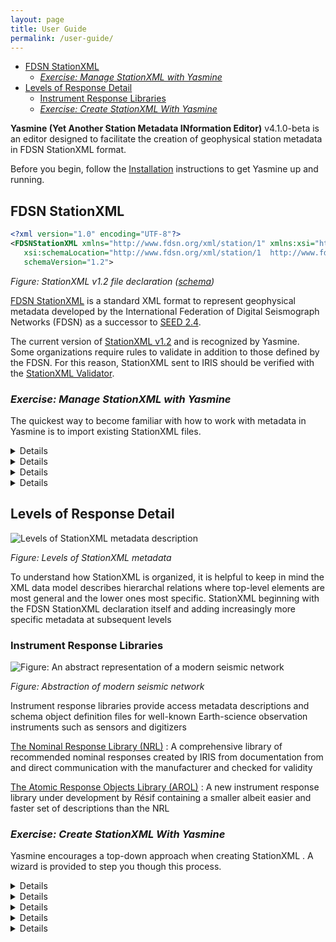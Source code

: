 ```yaml
---
layout: page
title: User Guide
permalink: /user-guide/
---
```

- [FDSN StationXML](#fdsn-stationxml)
  - [*Exercise: Manage StationXML with Yasmine*](#exercise-manage-stationxml-with-yasmine)
- [Levels of Response Detail](#levels-of-response-detail)
  - [Instrument Response Libraries](#instrument-response-libraries)
  - [*Exercise: Create StationXML With Yasmine*](#exercise-create-stationxml-with-yasmine)

**Yasmine (Yet Another Station Metadata INformation Editor)** v4.1.0-beta is an editor designed to facilitate the
creation of geophysical station metadata in FDSN StationXML format.

Before you begin, follow the [Installation](/yasmine-stationxml-editor/installation) instructions to get Yasmine up and
running.

## FDSN StationXML

```xml
<?xml version="1.0" encoding="UTF-8"?>
<FDSNStationXML xmlns="http://www.fdsn.org/xml/station/1" xmlns:xsi="http://www.w3.org/2001/XMLSchema-instance"
   xsi:schemaLocation="http://www.fdsn.org/xml/station/1  http://www.fdsn.org/xml/station/fdsn-station-1.2.xsd"
   schemaVersion="1.2">
   ```

   *Figure: StationXML v1.2 file declaration ([schema](https://www.fdsn.org/xml/station/fdsn-station-1.2.xsd))*

   [FDSN StationXML](http://www.fdsn.org/xml/station) is a standard XML format to represent geophysical metadata
   developed by the International Federation of Digital Seismograph Networks (FDSN) as a successor to [SEED
   2.4](http://www.fdsn.org/publications.htm).

   The current version of [StationXML v1.2](https://docs.fdsn.org/projects/stationxml/en/latest/) and is recognized by
   Yasmine. Some organizations require rules to validate in addition to those defined by the FDSN. For this reason,
   StationXML sent to IRIS should be verified with the [StationXML
   Validator](http://github.com/iris-edu/stationxml-validator).

### *Exercise: Manage StationXML with Yasmine*

   The quickest way to become familiar with how to work with metadata in Yasmine is to import existing StationXML files.

   <details>

      <summary>Import XML</summary>

      <table>
         <tr>
            <td>
               <input type="checkbox" />
               Select an existing StationXML file or fetch one from the IRIS <a
                  src="http://service.iris.edu/fdsnws/station/1">fdsnws-station</a> service:

               <br /> <code>
            curl --output out.xml 'https://service.iris.edu/fdsnws/station/1/query?net=XB&station=ELYSE&channel=MHU&level=response'</code>
            </td>
         </tr>
         <tr>
            <td>
               <input type="checkbox" />
               From the <code>XML</code> tab, select <code>Import XML</code> then your file
            </td>
         </tr>
      </table>

</details>

   <details>

      <summary>Validate XML</summary>

      <table>

         <td>
            <input type="checkbox" />
            From the <code>XML</code> tab, double-click a filename then <code>File -> Validate</code>
         </td>

      </table>

   </details>

   <details>

      <summary>Extract XML</summary>

      <table>

         <td>
            <input type="checkbox" />
            From the <code>User Library</code> tab, select <code>Create a new library</code> and provide a name</tr>
         </td>

      </table>

   </details>

   <details>

      <summary>Export XML</summary>

      <table>
         <td>
            <input type="checkbox" /> From the <code>XML</code> tab, highlight the filename then
            <code>Export as XML</code>
         </td>
      </table>

   </details>

## Levels of Response Detail

   ![Levels of StationXML metadata
   description](/yasmine-stationxml-editor/assets/images/response-level-details.drawio.png)

   *Figure: Levels of StationXML metadata*

   To understand how StationXML is organized, it is helpful to keep in mind the XML data model describes hierarchal
   relations where top-level elements are most general and the lower ones most specific. StationXML beginning with the
   FDSN StationXML declaration itself and adding increasingly more specific metadata at subsequent levels

### Instrument Response Libraries

   ![Figure: An abstract representation of a modern seismic
   network](/yasmine-stationxml-editor/assets/images/from-instrument-to-data.drawio.png)

   *Figure: Abstraction of modern seismic network*

   Instrument response libraries provide access metadata descriptions and schema object definition files for well-known
   Earth-science observation instruments such as sensors and digitizers

   [The Nominal Response Library (NRL)](https://ds.iris.edu/ds/nrl/)
   : A comprehensive library of recommended nominal responses created by IRIS from documentation from and direct
   communication with the manufacturer and checked for validity

   [The Atomic Response Objects Library (AROL)](https://gitlab.com/resif/arol/)
   : A new instrument response library under development by Résif containing a smaller albeit easier and faster set of
   descriptions than the NRL

### *Exercise: Create StationXML With Yasmine*

   Yasmine encourages a top-down approach when creating StationXML . A wizard is provided to step you though this
   process.

   <details>

      <summary>Step 1: Create a StationXML file</summary>

      <table>
         <td>
            <input type="checkbox" />
            From the <code>XML</code> tab, select <code>Create</code> then provide the name of the file in Yasmine and
            <a src="https://docs.fdsn.org/projects/stationxml/en/latest/reference.html#fdsnstationxml-required">FDSN
               StationXML</a> information
         </td>
      </table>
   </details>

   <details>

      <summary>Step 2. Add a Network</summary>

      <table>

         <td>
            <input type="checkbox" />
            Select <code>Inventory</code> and <code>Add -> Add a network using a wizard</code> then provide <a
               src="https://docs.fdsn.org/projects/stationxml/en/latest/reference.html#network-required">Network</a>
            information and select <code>Next</code>
         </td>
      </table>

   </details>

   <details>

      <summary>Step 3: Add a Station</summary>

      <table>

         <td>
            <input type="checkbox" />
            Provide <a src="https://docs.fdsn.org/projects/stationxml/en/latest/reference.html#station">Station</a>
            information and select <code>Next</code>
         </td>

      </table>

   </details>

   <details>

      <summary>Step 4: Add a Channel</summary>

      <table>
         <td>
            <input type="checkbox" />
            Provide <a src="https://docs.fdsn.org/projects/stationxml/en/latest/reference.html#channel">Channel</a>
            information and select <code>Next</code>
         </td>
      </table>

   </details>

   <details>

      <summary>Step 5: Add a Response</summary>

      <table>
         <tr>
            <td>
               <input type="checkbox" />
               Provide <a src="https://docs.fdsn.org/projects/stationxml/en/latest/reference.html#response">Response</a>
               information and select <code>Next</code>
            </td>
         </tr>
         <tr>
            <td>
               <input type="checkbox" />
               Provide remaining <a
                  src="https://docs.fdsn.org/projects/stationxml/en/latest/reference.html#channel">Channel</a>
               information and select <code>Next</code>
            </td>
         </tr>
         <tr>
            <td>
               <input type="checkbox" />
               Save the Network, Station, and Channel information to your User Library and select
               <code>Complete Wizard</code>
            </td>

         </tr>
      </table>

   </details>
